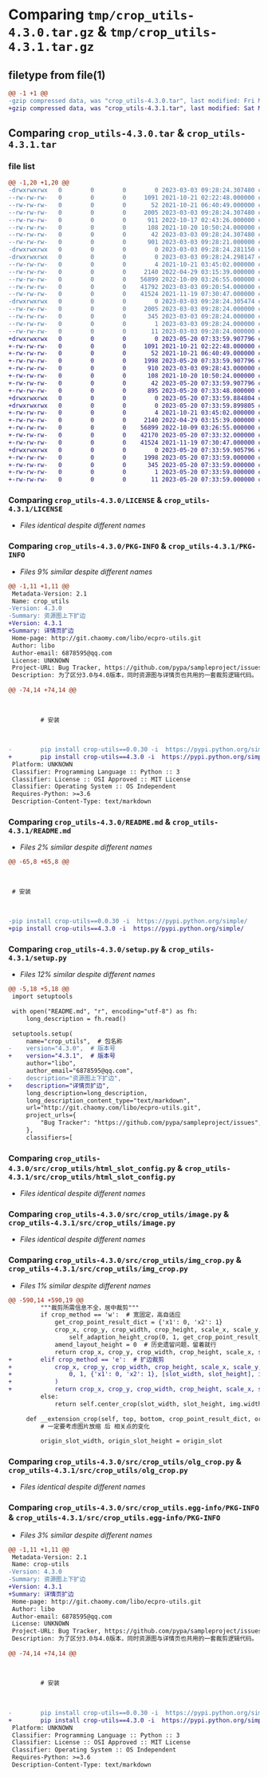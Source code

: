 # Comparing `tmp/crop_utils-4.3.0.tar.gz` & `tmp/crop_utils-4.3.1.tar.gz`

## filetype from file(1)

```diff
@@ -1 +1 @@
-gzip compressed data, was "crop_utils-4.3.0.tar", last modified: Fri Mar  3 09:28:24 2023, max compression
+gzip compressed data, was "crop_utils-4.3.1.tar", last modified: Sat May 20 07:33:59 2023, max compression
```

## Comparing `crop_utils-4.3.0.tar` & `crop_utils-4.3.1.tar`

### file list

```diff
@@ -1,20 +1,20 @@
-drwxrwxrwx   0        0        0        0 2023-03-03 09:28:24.307480 crop_utils-4.3.0/
--rw-rw-rw-   0        0        0     1091 2021-10-21 02:22:48.000000 crop_utils-4.3.0/LICENSE
--rw-rw-rw-   0        0        0       52 2021-10-21 06:40:49.000000 crop_utils-4.3.0/MANIFEST.in
--rw-rw-rw-   0        0        0     2005 2023-03-03 09:28:24.307480 crop_utils-4.3.0/PKG-INFO
--rw-rw-rw-   0        0        0      911 2022-10-17 02:43:26.000000 crop_utils-4.3.0/README.md
--rw-rw-rw-   0        0        0      108 2021-10-20 10:50:24.000000 crop_utils-4.3.0/pyproject.toml
--rw-rw-rw-   0        0        0       42 2023-03-03 09:28:24.307480 crop_utils-4.3.0/setup.cfg
--rw-rw-rw-   0        0        0      901 2023-03-03 09:28:21.000000 crop_utils-4.3.0/setup.py
-drwxrwxrwx   0        0        0        0 2023-03-03 09:28:24.281150 crop_utils-4.3.0/src/
-drwxrwxrwx   0        0        0        0 2023-03-03 09:28:24.298147 crop_utils-4.3.0/src/crop_utils/
--rw-rw-rw-   0        0        0        4 2021-10-21 03:45:02.000000 crop_utils-4.3.0/src/crop_utils/__init__.py
--rw-rw-rw-   0        0        0     2140 2022-04-29 03:15:39.000000 crop_utils-4.3.0/src/crop_utils/html_slot_config.py
--rw-rw-rw-   0        0        0    56899 2022-10-09 03:26:55.000000 crop_utils-4.3.0/src/crop_utils/image.py
--rw-rw-rw-   0        0        0    41792 2023-03-03 09:20:54.000000 crop_utils-4.3.0/src/crop_utils/img_crop.py
--rw-rw-rw-   0        0        0    41524 2021-11-19 07:30:47.000000 crop_utils-4.3.0/src/crop_utils/olg_crop.py
-drwxrwxrwx   0        0        0        0 2023-03-03 09:28:24.305474 crop_utils-4.3.0/src/crop_utils.egg-info/
--rw-rw-rw-   0        0        0     2005 2023-03-03 09:28:24.000000 crop_utils-4.3.0/src/crop_utils.egg-info/PKG-INFO
--rw-rw-rw-   0        0        0      345 2023-03-03 09:28:24.000000 crop_utils-4.3.0/src/crop_utils.egg-info/SOURCES.txt
--rw-rw-rw-   0        0        0        1 2023-03-03 09:28:24.000000 crop_utils-4.3.0/src/crop_utils.egg-info/dependency_links.txt
--rw-rw-rw-   0        0        0       11 2023-03-03 09:28:24.000000 crop_utils-4.3.0/src/crop_utils.egg-info/top_level.txt
+drwxrwxrwx   0        0        0        0 2023-05-20 07:33:59.907796 crop_utils-4.3.1/
+-rw-rw-rw-   0        0        0     1091 2021-10-21 02:22:48.000000 crop_utils-4.3.1/LICENSE
+-rw-rw-rw-   0        0        0       52 2021-10-21 06:40:49.000000 crop_utils-4.3.1/MANIFEST.in
+-rw-rw-rw-   0        0        0     1998 2023-05-20 07:33:59.907796 crop_utils-4.3.1/PKG-INFO
+-rw-rw-rw-   0        0        0      910 2023-03-03 09:28:43.000000 crop_utils-4.3.1/README.md
+-rw-rw-rw-   0        0        0      108 2021-10-20 10:50:24.000000 crop_utils-4.3.1/pyproject.toml
+-rw-rw-rw-   0        0        0       42 2023-05-20 07:33:59.907796 crop_utils-4.3.1/setup.cfg
+-rw-rw-rw-   0        0        0      895 2023-05-20 07:33:48.000000 crop_utils-4.3.1/setup.py
+drwxrwxrwx   0        0        0        0 2023-05-20 07:33:59.884804 crop_utils-4.3.1/src/
+drwxrwxrwx   0        0        0        0 2023-05-20 07:33:59.899805 crop_utils-4.3.1/src/crop_utils/
+-rw-rw-rw-   0        0        0        4 2021-10-21 03:45:02.000000 crop_utils-4.3.1/src/crop_utils/__init__.py
+-rw-rw-rw-   0        0        0     2140 2022-04-29 03:15:39.000000 crop_utils-4.3.1/src/crop_utils/html_slot_config.py
+-rw-rw-rw-   0        0        0    56899 2022-10-09 03:26:55.000000 crop_utils-4.3.1/src/crop_utils/image.py
+-rw-rw-rw-   0        0        0    42170 2023-05-20 07:33:32.000000 crop_utils-4.3.1/src/crop_utils/img_crop.py
+-rw-rw-rw-   0        0        0    41524 2021-11-19 07:30:47.000000 crop_utils-4.3.1/src/crop_utils/olg_crop.py
+drwxrwxrwx   0        0        0        0 2023-05-20 07:33:59.905796 crop_utils-4.3.1/src/crop_utils.egg-info/
+-rw-rw-rw-   0        0        0     1998 2023-05-20 07:33:59.000000 crop_utils-4.3.1/src/crop_utils.egg-info/PKG-INFO
+-rw-rw-rw-   0        0        0      345 2023-05-20 07:33:59.000000 crop_utils-4.3.1/src/crop_utils.egg-info/SOURCES.txt
+-rw-rw-rw-   0        0        0        1 2023-05-20 07:33:59.000000 crop_utils-4.3.1/src/crop_utils.egg-info/dependency_links.txt
+-rw-rw-rw-   0        0        0       11 2023-05-20 07:33:59.000000 crop_utils-4.3.1/src/crop_utils.egg-info/top_level.txt
```

### Comparing `crop_utils-4.3.0/LICENSE` & `crop_utils-4.3.1/LICENSE`

 * *Files identical despite different names*

### Comparing `crop_utils-4.3.0/PKG-INFO` & `crop_utils-4.3.1/PKG-INFO`

 * *Files 9% similar despite different names*

```diff
@@ -1,11 +1,11 @@
 Metadata-Version: 2.1
 Name: crop_utils
-Version: 4.3.0
-Summary: 资源图上下扩边
+Version: 4.3.1
+Summary: 详情页扩边
 Home-page: http://git.chaomy.com/libo/ecpro-utils.git
 Author: libo
 Author-email: 6878595@qq.com
 License: UNKNOWN
 Project-URL: Bug Tracker, https://github.com/pypa/sampleproject/issues
 Description: 为了区分3.0与4.0版本，同时资源图与详情页也共用的一套裁剪逻辑代码。
         
@@ -74,14 +74,14 @@
         
         
         
         # 安装
         
         
         
-        pip install crop-utils==0.0.30 -i  https://pypi.python.org/simple/
+        pip install crop-utils==4.3.0 -i  https://pypi.python.org/simple/
 Platform: UNKNOWN
 Classifier: Programming Language :: Python :: 3
 Classifier: License :: OSI Approved :: MIT License
 Classifier: Operating System :: OS Independent
 Requires-Python: >=3.6
 Description-Content-Type: text/markdown
```

### Comparing `crop_utils-4.3.0/README.md` & `crop_utils-4.3.1/README.md`

 * *Files 2% similar despite different names*

```diff
@@ -65,8 +65,8 @@
 
 
 
 # 安装
 
 
 
-pip install crop-utils==0.0.30 -i  https://pypi.python.org/simple/
+pip install crop-utils==4.3.0 -i  https://pypi.python.org/simple/
```

### Comparing `crop_utils-4.3.0/setup.py` & `crop_utils-4.3.1/setup.py`

 * *Files 12% similar despite different names*

```diff
@@ -5,18 +5,18 @@
 import setuptools
 
 with open("README.md", "r", encoding="utf-8") as fh:
     long_description = fh.read()
 
 setuptools.setup(
     name="crop_utils",  # 包名称
-    version="4.3.0",  # 版本号
+    version="4.3.1",  # 版本号
     author="libo",
     author_email="6878595@qq.com",
-    description="资源图上下扩边",
+    description="详情页扩边",
     long_description=long_description,
     long_description_content_type="text/markdown",
     url="http://git.chaomy.com/libo/ecpro-utils.git",
     project_urls={
         "Bug Tracker": "https://github.com/pypa/sampleproject/issues",
     },
     classifiers=[
```

### Comparing `crop_utils-4.3.0/src/crop_utils/html_slot_config.py` & `crop_utils-4.3.1/src/crop_utils/html_slot_config.py`

 * *Files identical despite different names*

### Comparing `crop_utils-4.3.0/src/crop_utils/image.py` & `crop_utils-4.3.1/src/crop_utils/image.py`

 * *Files identical despite different names*

### Comparing `crop_utils-4.3.0/src/crop_utils/img_crop.py` & `crop_utils-4.3.1/src/crop_utils/img_crop.py`

 * *Files 1% similar despite different names*

```diff
@@ -590,14 +590,19 @@
         """裁剪所需信息不全，居中裁剪"""
         if crop_method == 'w':  # 宽固定，高自适应
             get_crop_point_result_dict = {'x1': 0, 'x2': 1}
             crop_x, crop_y, crop_width, crop_height, scale_x, scale_y, amend_layout_height = self. \
                 self_adaption_height_crop(0, 1, get_crop_point_result_dict, [slot_width, slot_height], img)
             amend_layout_height = 0  # 历史遗留问题，留着就行
             return crop_x, crop_y, crop_width, crop_height, scale_x, scale_y, amend_layout_height, img.width, img.height
+        elif crop_method == 'e':  # 扩边裁剪
+            crop_x, crop_y, crop_width, crop_height, scale_x, scale_y, amend_layout_height = self.__extension_crop(
+                0, 1, {'x1': 0, 'x2': 1}, [slot_width, slot_height], img
+            )
+            return crop_x, crop_y, crop_width, crop_height, scale_x, scale_y, amend_layout_height, img.width, img.height
         else:
             return self.center_crop(slot_width, slot_height, img.width, img.height)
 
     def __extension_crop(self, top, bottom, crop_point_result_dict, origin_slot, img):
         # 一定要考虑图片放缩 后 相关点的变化
 
         origin_slot_width, origin_slot_height = origin_slot
```

### Comparing `crop_utils-4.3.0/src/crop_utils/olg_crop.py` & `crop_utils-4.3.1/src/crop_utils/olg_crop.py`

 * *Files identical despite different names*

### Comparing `crop_utils-4.3.0/src/crop_utils.egg-info/PKG-INFO` & `crop_utils-4.3.1/src/crop_utils.egg-info/PKG-INFO`

 * *Files 3% similar despite different names*

```diff
@@ -1,11 +1,11 @@
 Metadata-Version: 2.1
 Name: crop-utils
-Version: 4.3.0
-Summary: 资源图上下扩边
+Version: 4.3.1
+Summary: 详情页扩边
 Home-page: http://git.chaomy.com/libo/ecpro-utils.git
 Author: libo
 Author-email: 6878595@qq.com
 License: UNKNOWN
 Project-URL: Bug Tracker, https://github.com/pypa/sampleproject/issues
 Description: 为了区分3.0与4.0版本，同时资源图与详情页也共用的一套裁剪逻辑代码。
         
@@ -74,14 +74,14 @@
         
         
         
         # 安装
         
         
         
-        pip install crop-utils==0.0.30 -i  https://pypi.python.org/simple/
+        pip install crop-utils==4.3.0 -i  https://pypi.python.org/simple/
 Platform: UNKNOWN
 Classifier: Programming Language :: Python :: 3
 Classifier: License :: OSI Approved :: MIT License
 Classifier: Operating System :: OS Independent
 Requires-Python: >=3.6
 Description-Content-Type: text/markdown
```

